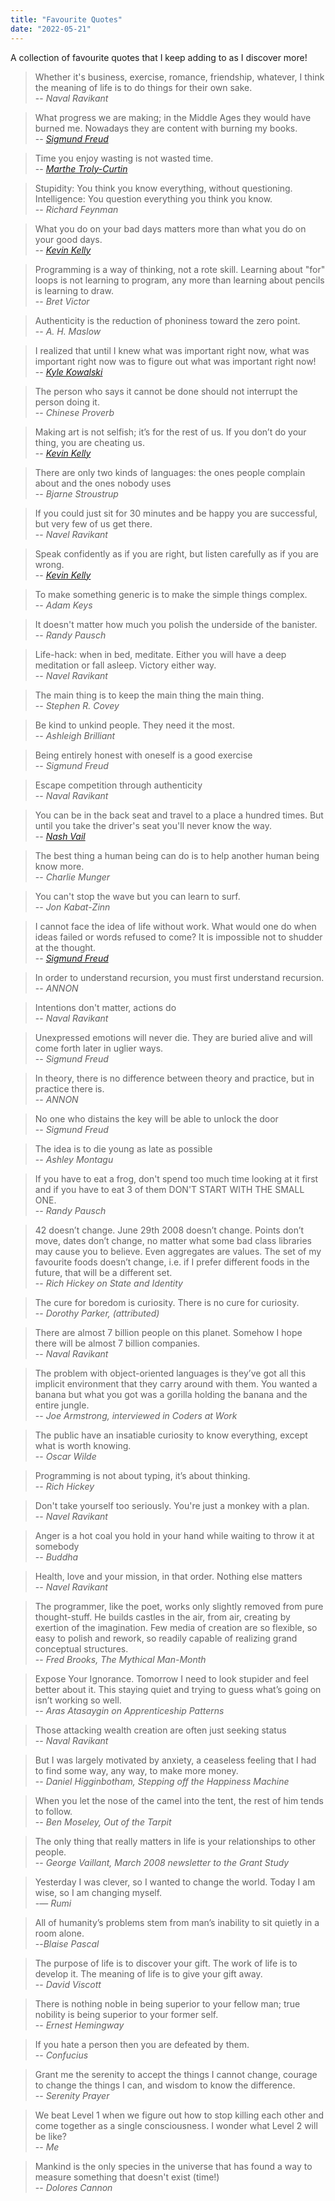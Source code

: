 ```yaml
---
title: "Favourite Quotes"
date: "2022-05-21"
---
```


A collection of favourite quotes that I keep adding to as I discover more!

<!-- end -->

> Whether it's business, exercise, romance, friendship, whatever, I think the meaning of life is to do things for their own sake.
> <br/>-- <cite>Naval Ravikant</cite>

> What progress we are making; in the Middle Ages they would have burned me. Nowadays they are content with burning my books.
> <br/>-- <cite><a href="https://www.pbs.org/wgbh/questionofgod/transcript/promised.html">Sigmund Freud</a></cite>

> Time you enjoy wasting is not wasted time.
> <br/>-- <cite><a href="https://quoteinvestigator.com/2010/06/11/time-you-enjoy/">Marthe Troly-Curtin</a></cite>

> Stupidity: You think you know everything, without questioning. <br/>
> Intelligence: You question everything you think you know.
> <br/>-- <cite>Richard Feynman</cite>

> What you do on your bad days matters more than what you do on your good days.
> <br/>-- <cite><a href="https://kk.org/thetechnium/103-bits-of-advice-i-wish-i-had-known/">Kevin Kelly</a></cite>

> Programming is a way of thinking, not a rote skill. Learning about "for" loops
> is not learning to program, any more than learning about pencils is learning
> to draw.
> <br/>-- <cite>Bret Victor</cite>

> Authenticity is the reduction of phoniness toward the zero point.
> <br/>-- <cite>A. H. Maslow</cite>

> I realized that until I knew what was important right now, what was important
> right now was to figure out what was important right now!
> <br/>-- <cite><a href="https://www.sloww.co/about/">Kyle Kowalski</a></cite>

> The person who says it cannot be done should not interrupt the person doing
> it.
> <br/>-- <cite>Chinese Proverb</cite>

> Making art is not selfish; it’s for the rest of us. If you don’t do your thing, you are cheating us.
> <br/>-- <cite><a href="https://kk.org/thetechnium/103-bits-of-advice-i-wish-i-had-known/">Kevin Kelly</a></cite>

> There are only two kinds of languages: the ones people complain about and the
> ones nobody uses
> <br/>-- <cite>Bjarne Stroustrup</cite>

> If you could just sit for 30 minutes and be happy you are successful, but very few of us get there.
> <br/>-- <cite>Navel Ravikant</cite>

> Speak confidently as if you are right, but listen carefully as if you are wrong.
> <br/>-- <cite><a href="https://kk.org/thetechnium/103-bits-of-advice-i-wish-i-had-known/">Kevin Kelly</a></cite>

> To make something generic is to make the simple things complex.
> <br/>-- <cite>Adam Keys</cite>

> It doesn't matter how much you polish the underside of the banister.
> <br/>-- <cite>Randy Pausch</cite>

> Life-hack: when in bed, meditate. Either you will have a deep meditation or fall asleep. Victory either way.
> <br/>-- <cite>Navel Ravikant</cite>

> The main thing is to keep the main thing the main thing.
> <br/>-- <cite>Stephen R. Covey</cite>

> Be kind to unkind people. They need it the most.
> <br/>-- <cite>Ashleigh Brilliant</cite>

> Being entirely honest with oneself is a good exercise
> <br/>-- <cite>Sigmund Freud</cite>

> Escape competition through authenticity
> <br/>-- <cite>Naval Ravikant</cite>

> You can be in the back seat and travel to a place a hundred times. But until
> you take the driver's seat you'll never know the way.
> <br/>-- <cite><a href="https://www.nashvail.me/blog/stop-learning">Nash Vail</a></cite>

> The best thing a human being can do is to help another human being know more.
> <br/>-- <cite>Charlie Munger</cite>

> You can't stop the wave but you can learn to surf.
> <br/>-- <cite>Jon Kabat-Zinn</cite>

> I cannot face the idea of life without work. What would one do when ideas failed or words refused to come? It is impossible not to shudder at the thought.
> <br/>-- <cite><a href="https://www.pbs.org/wgbh/questionofgod/transcript/promised.html">Sigmund Freud</a></cite>

> In order to understand recursion, you must first understand recursion.
> <br/>-- <cite>ANNON</cite>

> Intentions don't matter, actions do
> <br/>-- <cite>Naval Ravikant</cite>

> Unexpressed emotions will never die. They are buried alive and will come forth later in uglier ways.
> <br/>-- <cite>Sigmund Freud</cite>

> In theory, there is no difference between theory and practice, but in practice
> there is.
> <br/>-- <cite>ANNON</cite>

> No one who distains the key will be able to unlock the door
> <br/>-- <cite>Sigmund Freud</cite>

> The idea is to die young as late as possible
> <br/>-- <cite>Ashley Montagu</cite>

> If you have to eat a frog, don't spend too much time looking at it first and
> if you have to eat 3 of them DON'T START WITH THE SMALL ONE.
> <br/>-- <cite>Randy Pausch</cite>

> 42 doesn’t change. June 29th 2008 doesn’t change. Points don’t move, dates
> don’t change, no matter what some bad class libraries may cause you to
> believe. Even aggregates are values. The set of my favourite foods doesn’t
> change, i.e. if I prefer different foods in the future, that will be a
> different set.
> <br/>-- <cite>Rich Hickey on State and Identity</cite>

> The cure for boredom is curiosity. There is no cure for curiosity.
> <br/>-- <cite>Dorothy Parker, (attributed)</cite>

> There are almost 7 billion people on this planet. Somehow I hope there will be almost 7 billion companies.
> <br/>-- <cite>Naval Ravikant</cite>

> The problem with object-oriented languages is they’ve got all this implicit
> environment that they carry around with them. You wanted a banana but what you
> got was a gorilla holding the banana and the entire jungle.
> <br/>-- <cite>Joe Armstrong, interviewed in Coders at Work</cite>

> The public have an insatiable curiosity to know everything, except what is
> worth knowing. <br/>-- <cite>Oscar Wilde</cite>

> Programming is not about typing, it’s about thinking.
> <br/>-- <cite>Rich Hickey</cite>

> Don't take yourself too seriously. You're just a monkey with a plan.
> <br/>-- <cite>Navel Ravikant</cite>

> Anger is a hot coal you hold in your hand while waiting to throw it at somebody
> <br/>-- <cite>Buddha</cite>

> Health, love and your mission, in that order. Nothing else matters
> <br/>-- <cite>Navel Ravikant</cite>

> The programmer, like the poet, works only slightly removed from pure
> thought-stuff. He builds castles in the air, from air, creating by exertion of
> the imagination. Few media of creation are so flexible, so easy to polish and
> rework, so readily capable of realizing grand conceptual structures.
> <br/>-- <cite>Fred Brooks, The Mythical Man-Month</cite>

> Expose Your Ignorance. Tomorrow I need to look stupider and feel better about
> it. This staying quiet and trying to guess what’s going on isn’t working so
> well.
> <br/>-- <cite>Aras Atasaygin on Apprenticeship Patterns</cite>

> Those attacking wealth creation are often just seeking status
> <br/>-- <cite>Naval Ravikant</cite>

> But I was largely motivated by anxiety, a ceaseless feeling that I had to find
> some way, any way, to make more money.
> <br/>-- <cite>Daniel Higginbotham, Stepping off the Happiness Machine</cite>

> When you let the nose of the camel into the tent, the rest of him tends to
> follow.
> <br/>-- <cite>Ben Moseley, Out of the Tarpit</cite>

> The only thing that really matters in life is your relationships to other
> people.
> <br/>-- <cite>George Vaillant, March 2008 newsletter to the Grant Study</cite>

> Yesterday I was clever, so I wanted to change the world. Today I am wise, so I
> am changing myself. <br/>-— <cite>Rumi</cite>

> All of humanity’s problems stem from man’s inability to sit quietly in a room
> alone. <br/>--<cite>Blaise Pascal</cite>

> The purpose of life is to discover your gift. The work of life is to develop
> it. The meaning of life is to give your gift away.
> <br/>-- <cite>David Viscott</cite>

> There is nothing noble in being superior to your fellow man; true nobility is
> being superior to your former self.
> <br/>-- <cite>Ernest Hemingway</cite>

> If you hate a person then you are defeated by them.
> <br/>-- <cite>Confucius</cite>

> Grant me the serenity to accept the things I cannot change, courage to change
> the things I can, and wisdom to know the difference.
> <br/>-- <cite>Serenity Prayer</cite>

> We beat Level 1 when we figure out how to stop killing each other and come together as a single consciousness. I wonder what Level 2 will be like?
> <br/>-- <cite>Me</cite>

> Mankind is the only species in the universe that has found a way to measure something that doesn't exist (time!)
> <br/>-- <cite>Dolores Cannon</cite>
